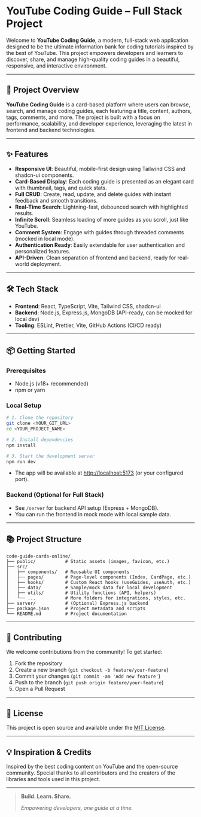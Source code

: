 # YouTube Coding Guide – Full Stack Project

Welcome to **YouTube Coding Guide**, a modern, full-stack web application designed to be the ultimate information bank for coding tutorials inspired by the best of YouTube. This project empowers developers and learners to discover, share, and manage high-quality coding guides in a beautiful, responsive, and interactive environment.

---

## 🚀 Project Overview

**YouTube Coding Guide** is a card-based platform where users can browse, search, and manage coding guides, each featuring a title, content, authors, tags, comments, and more. The project is built with a focus on performance, scalability, and developer experience, leveraging the latest in frontend and backend technologies.

---

## ✨ Features

- **Responsive UI**: Beautiful, mobile-first design using Tailwind CSS and shadcn-ui components.
- **Card-Based Display**: Each coding guide is presented as an elegant card with thumbnail, tags, and quick stats.
- **Full CRUD**: Create, read, update, and delete guides with instant feedback and smooth transitions.
- **Real-Time Search**: Lightning-fast, debounced search with highlighted results.
- **Infinite Scroll**: Seamless loading of more guides as you scroll, just like YouTube.
- **Comment System**: Engage with guides through threaded comments (mocked in local mode).
- **Authentication Ready**: Easily extendable for user authentication and personalized features.
- **API-Driven**: Clean separation of frontend and backend, ready for real-world deployment.

---

## 🛠️ Tech Stack

- **Frontend**: React, TypeScript, Vite, Tailwind CSS, shadcn-ui
- **Backend**: Node.js, Express.js, MongoDB (API-ready, can be mocked for local dev)
- **Tooling**: ESLint, Prettier, Vite, GitHub Actions (CI/CD ready)

---

## 📦 Getting Started

### Prerequisites
- Node.js (v18+ recommended)
- npm or yarn

### Local Setup

```sh
# 1. Clone the repository
git clone <YOUR_GIT_URL>
cd <YOUR_PROJECT_NAME>

# 2. Install dependencies
npm install

# 3. Start the development server
npm run dev
```

- The app will be available at [http://localhost:5173](http://localhost:5173) (or your configured port).

### Backend (Optional for Full Stack)
- See `/server` for backend API setup (Express + MongoDB).
- You can run the frontend in mock mode with local sample data.

---

## 📚 Project Structure

```
code-guide-cards-online/
├── public/           # Static assets (images, favicon, etc.)
├── src/
│   ├── components/   # Reusable UI components
│   ├── pages/        # Page-level components (Index, CardPage, etc.)
│   ├── hooks/        # Custom React hooks (useGuides, useAuth, etc.)
│   ├── data/         # Sample/mock data for local development
│   ├── utils/        # Utility functions (API, helpers)
│   └── ...           # More folders for integrations, styles, etc.
├── server/           # (Optional) Express.js backend
├── package.json      # Project metadata and scripts
└── README.md         # Project documentation
```

---

## 🌟 Contributing

We welcome contributions from the community! To get started:

1. Fork the repository
2. Create a new branch (`git checkout -b feature/your-feature`)
3. Commit your changes (`git commit -am 'Add new feature'`)
4. Push to the branch (`git push origin feature/your-feature`)
5. Open a Pull Request

---

## 📄 License

This project is open source and available under the [MIT License](LICENSE).

---

## 💡 Inspiration & Credits

Inspired by the best coding content on YouTube and the open-source community. Special thanks to all contributors and the creators of the libraries and tools used in this project.

---

> **Build. Learn. Share.**
> 
> _Empowering developers, one guide at a time._
